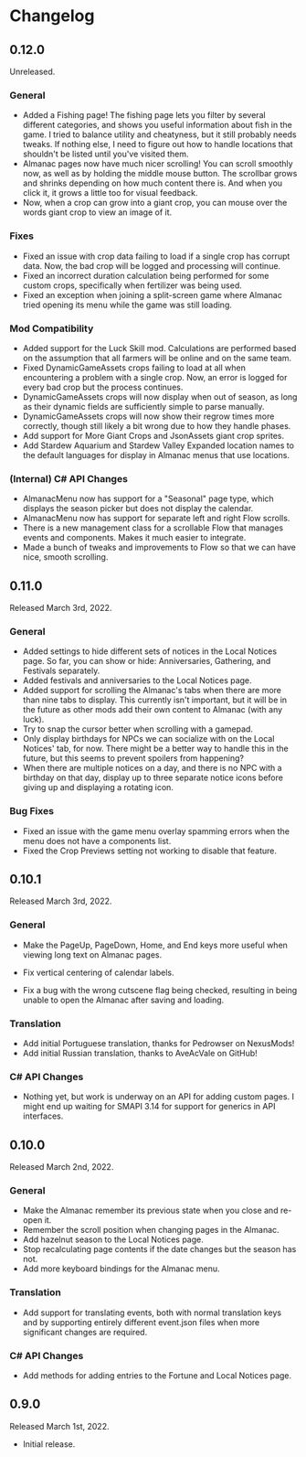 # Changelog

## 0.12.0
Unreleased.

### General

* Added a Fishing page! The fishing page lets you filter by several different
  categories, and shows you useful information about fish in the game. I
  tried to balance utility and cheatyness, but it still probably needs tweaks.
  If nothing else, I need to figure out how to handle locations that shouldn't
  be listed until you've visited them.
* Almanac pages now have much nicer scrolling! You can scroll smoothly now, as
  well as by holding the middle mouse button. The scrollbar grows and shrinks
  depending on how much content there is. And when you click it, it grows a
  little too for visual feedback.
* Now, when a crop can grow into a giant crop, you can mouse over the words
  giant crop to view an image of it.

### Fixes

* Fixed an issue with crop data failing to load if a single crop has corrupt
  data. Now, the bad crop will be logged and processing will continue.
* Fixed an incorrect duration calculation being performed for some custom
  crops, specifically when fertilizer was being used.
* Fixed an exception when joining a split-screen game where Almanac tried
  opening its menu while the game was still loading.

### Mod Compatibility

* Added support for the Luck Skill mod. Calculations are performed based on
  the assumption that all farmers will be online and on the same team.
* Fixed DynamicGameAssets crops failing to load at all when encountering a
  problem with a single crop. Now, an error is logged for every bad crop but
  the process continues.
* DynamicGameAssets crops will now display when out of season, as long as
  their dynamic fields are sufficiently simple to parse manually.
* DynamicGameAssets crops will now show their regrow times more correctly,
  though still likely a bit wrong due to how they handle phases.
* Add support for More Giant Crops and JsonAssets giant crop sprites.
* Add Stardew Aquarium and Stardew Valley Expanded location names to the
  default languages for display in Almanac menus that use locations.

### (Internal) C# API Changes

* AlmanacMenu now has support for a "Seasonal" page type, which displays the
  season picker but does not display the calendar.
* AlmanacMenu now has support for separate left and right Flow scrolls.
* There is a new management class for a scrollable Flow that manages events
  and components. Makes it much easier to integrate.
* Made a bunch of tweaks and improvements to Flow so that we can have nice,
  smooth scrolling.


## 0.11.0
Released March 3rd, 2022.

### General

* Added settings to hide different sets of notices in the Local Notices
  page. So far, you can show or hide: Anniversaries, Gathering, and
  Festivals separately.
* Added festivals and anniversaries to the Local Notices page.
* Added support for scrolling the Almanac's tabs when there are more
  than nine tabs to display. This currently isn't important, but it
  will be in the future as other mods add their own content to
  Almanac (with any luck).
* Try to snap the cursor better when scrolling with a gamepad.
* Only display birthdays for NPCs we can socialize with on the
  Local Notices' tab, for now. There might be a better way to handle
  this in the future, but this seems to prevent spoilers from
  happening?
* When there are multiple notices on a day, and there is no NPC with
  a birthday on that day, display up to three separate notice icons
  before giving up and displaying a rotating icon.

### Bug Fixes

* Fixed an issue with the game menu overlay spamming errors when the
  menu does not have a components list.
* Fixed the Crop Previews setting not working to disable that feature.


## 0.10.1
Released March 3rd, 2022.

### General

* Make the PageUp, PageDown, Home, and End keys more useful when viewing
  long text on Almanac pages.

* Fix vertical centering of calendar labels.
* Fix a bug with the wrong cutscene flag being checked, resulting in being
  unable to open the Almanac after saving and loading.

### Translation

* Add initial Portuguese translation, thanks for Pedrowser on NexusMods!
* Add initial Russian translation, thanks to AveAcVale on GitHub!

### C# API Changes

* Nothing yet, but work is underway on an API for adding custom pages. I might
  end up waiting for SMAPI 3.14 for support for generics in API interfaces.


## 0.10.0
Released March 2nd, 2022.

### General

* Make the Almanac remember its previous state when you close and re-open it.
* Remember the scroll position when changing pages in the Almanac.
* Add hazelnut season to the Local Notices page.
* Stop recalculating page contents if the date changes but the season has not.
* Add more keyboard bindings for the Almanac menu.

### Translation

* Add support for translating events, both with normal translation keys and by
  supporting entirely different event.json files when more significant changes
  are required.

### C# API Changes

* Add methods for adding entries to the Fortune and Local Notices page.


## 0.9.0
Released March 1st, 2022.

* Initial release.
